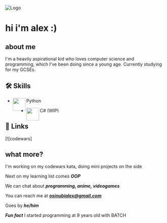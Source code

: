 
![Logo](https://camo.githubusercontent.com/abce3566044253c8761400d8537568f8d3c6aa4835b2b52b3a50630377181d70/68747470733a2f2f692e696d6775722e636f6d2f6c6b65714d71732e676966)


# hi i'm alex :)


## about me
I'm a heavily aspirational kid who loves computer science and programming, which I've been doing since a young age. Currently studying for my GCSEs.


## 🛠 Skills
- <img align="left" width="40" height="40" src="https://github.com/dragonbough/dragonbough/assets/99271006/54f52bd1-a843-46fe-8245-db2002a74a45" img> Python

- <img align="left" width="40" height="40" src="https://github.com/dragonbough/dragonbough/assets/99271006/ee8cc16c-a638-4148-9a10-291859965e8f" img> C# (WIP)


## 🔗 Links
[![codewars]


## what more?
I'm working on my codewars kata, doing mini projects on the side 

Next on my learning list comes ***OOP***

We can chat about ***programming, anime, videogames***

You can reach me at ***osinubialex@gmail.com***

Goes by ***he/him***

***Fun fact*** I started programming at 9 years old with BATCH


